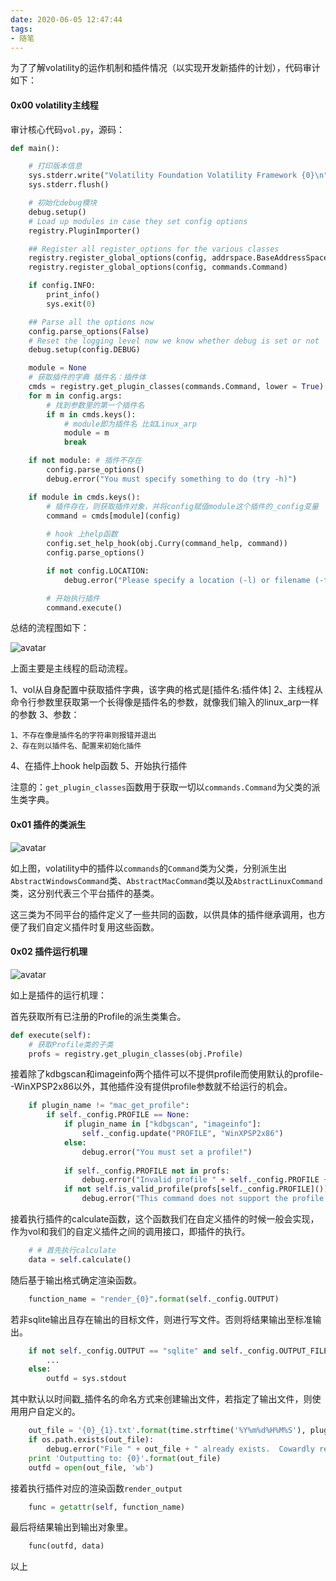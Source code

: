 ```yaml
---
date: 2020-06-05 12:47:44
tags:
- 随笔
---
```


为了了解volatility的运作机制和插件情况（以实现开发新插件的计划），代码审计如下：
<!-- more -->
#### 0x00 volatility主线程

审计核心代码`vol.py`，源码：

```python
def main():

    # 打印版本信息
    sys.stderr.write("Volatility Foundation Volatility Framework {0}\n".format(constants.VERSION))
    sys.stderr.flush()

    # 初始化debug模块
    debug.setup()
    # Load up modules in case they set config options
    registry.PluginImporter()

    ## Register all register_options for the various classes
    registry.register_global_options(config, addrspace.BaseAddressSpace)
    registry.register_global_options(config, commands.Command)

    if config.INFO:
        print_info()
        sys.exit(0)

    ## Parse all the options now
    config.parse_options(False)
    # Reset the logging level now we know whether debug is set or not
    debug.setup(config.DEBUG)

    module = None
    # 获取插件的字典 插件名：插件体
    cmds = registry.get_plugin_classes(commands.Command, lower = True)
    for m in config.args:
        # 找到参数里的第一个插件名
        if m in cmds.keys():
            # module即为插件名 比如Linux_arp
            module = m
            break

    if not module: # 插件不存在
        config.parse_options()
        debug.error("You must specify something to do (try -h)")

    if module in cmds.keys():
        # 插件存在，则获取插件对象，并将config赋值module这个插件的_config变量
        command = cmds[module](config)
        
        # hook 上help函数
        config.set_help_hook(obj.Curry(command_help, command))
        config.parse_options()

        if not config.LOCATION:
            debug.error("Please specify a location (-l) or filename (-f)")

        # 开始执行插件
        command.execute()
```

总结的流程图如下：

![avatar](https://k1ng0fic3.github.io/images/vola1.png)

上面主要是主线程的启动流程。

1、vol从自身配置中获取插件字典，该字典的格式是[插件名:插件体]
2、主线程从命令行参数里获取第一个长得像是插件名的参数，就像我们输入的linux_arp一样的参数
3、参数：

    1、不存在像是插件名的字符串则报错并退出
    2、存在则以插件名、配置来初始化插件

4、在插件上hook help函数
5、开始执行插件

注意的：`get_plugin_classes`函数用于获取一切以`commands.Command`为父类的派生类字典。

#### 0x01 插件的类派生

![avatar](https://k1ng0fic3.github.io/images/vola2.png)

如上图，volatility中的插件以`commands`的`Command`类为父类，分别派生出`AbstractWindowsCommand`类、`AbstractMacCommand`类以及`AbstractLinuxCommand`类，这分别代表三个平台插件的基类。

这三类为不同平台的插件定义了一些共同的函数，以供具体的插件继承调用，也方便了我们自定义插件时复用这些函数。

#### 0x02 插件运行机理

![avatar](https://k1ng0fic3.github.io/images/vola3.png)

如上是插件的运行机理：

首先获取所有已注册的Profile的派生类集合。

```python
def execute(self):
    # 获取Profile类的子类
    profs = registry.get_plugin_classes(obj.Profile)
```

接着除了kdbgscan和imageinfo两个插件可以不提供profile而使用默认的profile--WinXPSP2x86以外，其他插件没有提供profile参数就不给运行的机会。

```python
    if plugin_name != "mac_get_profile":
        if self._config.PROFILE == None:
            if plugin_name in ["kdbgscan", "imageinfo"]:
                self._config.update("PROFILE", "WinXPSP2x86")
            else:
                debug.error("You must set a profile!")
         
            if self._config.PROFILE not in profs:
                debug.error("Invalid profile " + self._config.PROFILE + " selected")
            if not self.is_valid_profile(profs[self._config.PROFILE]()):
                debug.error("This command does not support the profile " + self._config.PROFILE)
```

接着执行插件的calculate函数，这个函数我们在自定义插件的时候一般会实现，作为vol和我们的自定义插件之间的调用接口，即插件的执行。

```python
    # # 首先执行calculate
    data = self.calculate()
```

随后基于输出格式确定渲染函数。

```python
    function_name = "render_{0}".format(self._config.OUTPUT)
```

若非sqlite输出且存在输出的目标文件，则进行写文件。否则将结果输出至标准输出。

```python
    if not self._config.OUTPUT == "sqlite" and self._config.OUTPUT_FILE:
        ...
    else:
        outfd = sys.stdout
```

其中默认以时间戳_插件名的命名方式来创建输出文件，若指定了输出文件，则使用用户自定义的。

```python
    out_file = '{0}_{1}.txt'.format(time.strftime('%Y%m%d%H%M%S'), plugin_name) if self._config.OUTPUT_FILE == '.' else self._config.OUTPUT_FILE
    if os.path.exists(out_file):
        debug.error("File " + out_file + " already exists.  Cowardly refusing to overwrite it...")
    print 'Outputting to: {0}'.format(out_file)
    outfd = open(out_file, 'wb')
```

接着执行插件对应的渲染函数`render_output`

```python
    func = getattr(self, function_name)
```

最后将结果输出到输出对象里。

```python
    func(outfd, data)
```

以上